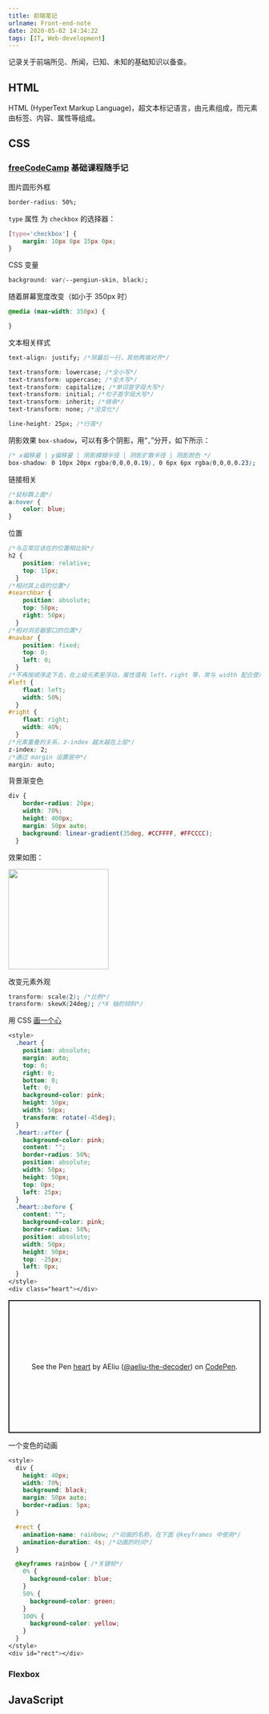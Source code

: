 ```yaml
---
title: 前端笔记
urlname: Front-end-note
date: 2020-05-02 14:34:22
tags: [IT, Web-development]
---
```


记录关于前端所见、所闻，已知、未知的基础知识以备查。

<!-- more -->

## HTML

HTML (HyperText Markup Language)，超文本标记语言，由元素组成，而元素由标签、内容、属性等组成。

## CSS

### [freeCodeCamp](https://www.freecodecamp.org/learn) 基础课程随手记

图片圆形外框

```css
border-radius: 50%;
```

`type` 属性 为 `checkbox` 的选择器：

```css
[type='checkbox'] {
    margin: 10px 0px 15px 0px;
}
```

CSS 变量

```css
background: var(--pengiun-skin, black);
```

随着屏幕宽度改变（如小于 350px 时）

```css
@media (max-width: 350px) {

}
```

文本相关样式

```css
text-align: justify; /*除最后一行，其他两端对齐*/

text-transform: lowercase; /*全小写*/
text-transform: uppercase; /*全大写*/
text-transform: capitalize; /*单词首字母大写*/
text-transform: initial; /*句子首字母大写*/
text-transform: inherit; /*继承*/
text-transform: none; /*没变化*/

line-height: 25px; /*行高*/
```

阴影效果 `box-shadow`，可以有多个阴影，用“`,`”分开，如下所示：

```css
/* x偏移量 | y偏移量 | 阴影模糊半径 | 阴影扩散半径 | 阴影颜色 */
box-shadow: 0 10px 20px rgba(0,0,0,0.19), 0 6px 6px rgba(0,0,0,0.23);
```

链接相关

```css
/*鼠标飘上面*/
a:hover {
    color: blue;
}
```

位置

```css
/*与正常应该在的位置相比较*/
h2 {
    position: relative;
    top: 15px;
  }
/*相对其上级的位置*/
#searchbar {
    position: absolute;
    top: 50px;
    right: 50px;
  }
/*相对浏览器窗口的位置*/
#navbar {
    position: fixed;
    top: 0;
    left: 0;
  }
/*不再按顺序走下去，在上级元素里浮动，属性值有 left、right 等，常与 width 配合使用*/
#left {
    float: left;
    width: 50%;
  }
#right {
    float: right;
    width: 40%;
  }
/*元素重叠的关系，z-index 越大越在上层*/
z-index: 2;
/*通过 margin 设置居中*/
margin: auto;
```

背景渐变色

```css
div {
    border-radius: 20px;
    width: 70%;
    height: 400px;
    margin: 50px auto;
    background: linear-gradient(35deg, #CCFFFF, #FFCCCC);
  }
```

效果如图：

<img src="https://tva1.sinaimg.cn/large/007S8ZIlly1geejznx5yhj30g60ow79k.jpg" width=200px>

改变元素外观

```css
transform: scale(2); /*比例*/
transform: skewX(24deg); /*X 轴的倾斜*/
```

用 CSS [画一个心](https://codepen.io/aeliu-the-decoder/pen/JjYOEjM)

```css
<style>
  .heart {
    position: absolute;
    margin: auto;
    top: 0;
    right: 0;
    bottom: 0;
    left: 0;
    background-color: pink;
    height: 50px;
    width: 50px;
    transform: rotate(-45deg);
  }
  .heart::after {
    background-color: pink;
    content: "";
    border-radius: 50%;
    position: absolute;
    width: 50px;
    height: 50px;
    top: 0px;
    left: 25px;
  }
  .heart::before {
    content: "";
    background-color: pink;
    border-radius: 50%;
    position: absolute;
    width: 50px;
    height: 50px;
    top: -25px;
    left: 0px;
  }
</style>
<div class="heart"></div>
```

<p class="codepen" data-height="265" data-theme-id="dark" data-default-tab="css,result" data-user="aeliu-the-decoder" data-slug-hash="JjYOEjM" style="height: 265px; box-sizing: border-box; display: flex; align-items: center; justify-content: center; border: 2px solid; margin: 1em 0; padding: 1em;" data-pen-title="heart">
  <span>See the Pen <a href="https://codepen.io/aeliu-the-decoder/pen/JjYOEjM">
  heart</a> by AEliu (<a href="https://codepen.io/aeliu-the-decoder">@aeliu-the-decoder</a>)
  on <a href="https://codepen.io">CodePen</a>.</span>
</p>
<script async src="https://static.codepen.io/assets/embed/ei.js"></script>

一个变色的动画

```css
<style>
  div {
    height: 40px;
    width: 70%;
    background: black;
    margin: 50px auto;
    border-radius: 5px;
  }

  #rect {
    animation-name: rainbow; /*动画的名称，在下面 @keyframes 中使用*/
    animation-duration: 4s; /*动画的时间*/
  }

  @keyframes rainbow { /*关键帧*/
    0% {
      background-color: blue;
    }
    50% {
      background-color: green;
    }
    100% {
      background-color: yellow;
    }
  }
</style>
<div id="rect"></div>
```

### Flexbox

## JavaScript
